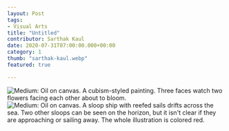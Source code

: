 ```yaml
---
layout: Post
tags: 
- Visual Arts
title: "Untitled"
contributor: Sarthak Kaul
date: 2020-07-31T07:00:00.000+00:00
category: 1
thumb: "sarthak-kaul.webp"
featured: true

---
```

<div class="center">
    <img src="{{ site.baseurl }}/uploads/1/sarthak-kaul-1.jpeg" 
        alt="Medium: Oil on canvas. A cubism-styled painting. Three faces watch two flowers facing each other about to bloom.">
</div>

<div class="center">
    <img src="{{ site.baseurl }}/uploads/1/sarthak-kaul.jpeg" 
        alt="Medium: Oil on canvas. A sloop ship with reefed sails drifts across the sea. Two other sloops can be seen on the horizon, but it isn't clear if they are approaching or sailing away. The whole illustration is colored red.">
</div>